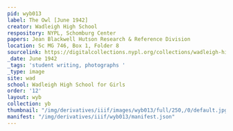 ```yaml
---
pid: wyb013
label: The Owl [June 1942]
creator: Wadleigh High School
respository: NYPL, Schomburg Center
papers: Jean Blackwell Hutson Research & Reference Division
location: Sc MG 746, Box 1, Folder 8
sourcelink: https://digitalcollections.nypl.org/collections/wadleigh-high-school-yearbooks#/?tab=navigation
_date: June 1942
_tags: 'student writing, photographs '
_type: image
site: wad
school: Wadleigh High School for Girls
order: '12'
layout: wyb
collection: yb
thumbnail: "/img/derivatives/iiif/images/wyb013/full/250,/0/default.jpg"
manifest: "/img/derivatives/iiif/wyb013/manifest.json"
---
```

